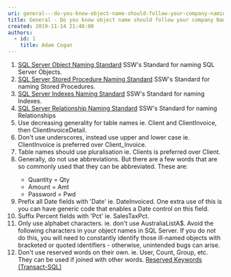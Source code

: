 ```yaml
---
uri: general---do-you-know-object-name-should-follow-your-company-naming-conventions
title: General - Do you know object name should follow your company Naming Conventions?
created: 2019-11-14 21:48:00
authors:
  - id: 1
    title: Adam Cogan
---
```





<span class='intro'> <ol><li>​​<a href="/_layouts/15/FIXUPREDIRECT.ASPX?WebId=3dfc0e07-e23a-4cbb-aac2-e778b71166a2&amp;TermSetId=07da3ddf-0924-4cd2-a6d4-a4809ae20160&amp;TermId=93beacde-8efd-4084-8d48-66c87e91c221">SQL Server Object Naming Standard</a>&#160;SSW's Standard for naming SQL Server Objects.</li><li><a href="/_layouts/15/FIXUPREDIRECT.ASPX?WebId=3dfc0e07-e23a-4cbb-aac2-e778b71166a2&amp;TermSetId=07da3ddf-0924-4cd2-a6d4-a4809ae20160&amp;TermId=c7421f43-0f83-4bd8-adba-6924b29c83cf">SQL Server Stored Procedure Naming Standard</a>&#160;SSW's Standard for naming Stored Procedures.<br></li><li><a href="/_layouts/15/FIXUPREDIRECT.ASPX?WebId=3dfc0e07-e23a-4cbb-aac2-e778b71166a2&amp;TermSetId=07da3ddf-0924-4cd2-a6d4-a4809ae20160&amp;TermId=356a81d0-09f5-42ba-b257-5657f85fd939">SQL Server Indexes Naming S​tandard</a>&#160;SSW's Standard for naming Indexes.</li><li><a href="/_layouts/15/FIXUPREDIRECT.ASPX?WebId=3dfc0e07-e23a-4cbb-aac2-e778b71166a2&amp;TermSetId=07da3ddf-0924-4cd2-a6d4-a4809ae20160&amp;TermId=b2ebc7fb-471a-44b6-85ee-6c4a055341a0">SQL Server Relationship Naming Standard</a>&#160;SSW's Standard for naming Relationships</li><li>Use decreasing generality for table names ie. Client and ClientInvoice, then ClientInvoiceDetail.</li><li>Don't use underscores, instead use upper and lower case ie. ClientInvoice is preferred over Client_Invoice.</li><li>Table names should use pluralisation&#160;ie. Clients is preferred over Client.<br></li><li>Generally, do not use abbreviations. But there are a few words that are so commonly used that they can be abbreviated. These are&#58;</li><ul><li>Quantity = Qty<br></li><li>Amount = Amt<br></li><li>Password = Pwd</li></ul><li>Prefix all Date fields with 'Date' ie. DateInvoiced. One extra use of this is you can have generic code that enables a Date control on this field.</li><li>Suffix Percent fields with 'Pct' ie. SalesTaxPct.<br></li><li>Only use alphabet characters. ie. don't use AustraliaListA$. Avoid the following characters in your object names in SQL Server. If you do not do this, you will need to constantly identify those ill-named objects with bracketed or quoted identifiers - otherwise, unintended bugs can arise.</li><li>Don't use reserved words on their own. ie. User, Count, Group, etc. They can be used if joined with other words.&#160;<a href="https&#58;//docs.microsoft.com/en-us/sql/t-sql/language-elements/reserved-keywords-transact-sql?view=sql-server-ver15">Reserved Keywords (Transact-SQL)</a></li></ol><br> </span>




